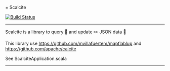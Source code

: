 = Scalcite

[![Build Status](https://travis-ci.com/mvillafuertem/scalcite.svg?branch=master)](https://travis-ci.com/mvillafuertem/scalcite)

****
Scalcite is a library to query 💬 and update ✏️ JSON data 📄

This library use https://github.com/mvillafuertem/mapflablup and https://github.com/apache/calcite

See ScalciteApplication.scala
****
